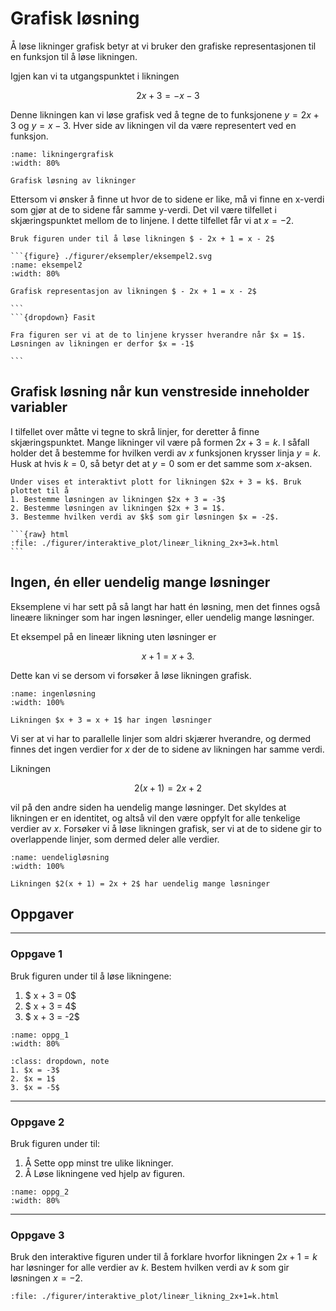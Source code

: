 # Grafisk løsning

Å løse likninger grafisk betyr at vi bruker den grafiske representasjonen til en funksjon til å løse likningen. 

Igjen kan vi ta utgangspunktet i likningen

$$
2x + 3 = -x - 3
$$

Denne likningen kan vi løse grafisk ved å tegne de to funksjonene $y = 2x + 3$ og $y = x - 3$. Hver side av likningen vil da være representert ved en funksjon. 

```{figure} ./figurer/eksempler/eksempel1.svg
:name: likningergrafisk
:width: 80%

Grafisk løsning av likninger
```

Ettersom vi ønsker å finne ut hvor de to sidene er like, må vi finne en x-verdi som gjør at de to sidene får samme y-verdi. Det vil være tilfellet i skjæringspunktet mellom de to linjene. I dette tilfellet får vi at $x = - 2$. 

````{admonition} Underveisoppgave 1
Bruk figuren under til å løse likningen $ - 2x + 1 = x - 2$

```{figure} ./figurer/eksempler/eksempel2.svg
:name: eksempel2
:width: 80%

Grafisk representasjon av likningen $ - 2x + 1 = x - 2$

```
```{dropdown} Fasit

Fra figuren ser vi at de to linjene krysser hverandre når $x = 1$. Løsningen av likningen er derfor $x = -1$

```
````

## Grafisk løsning når kun venstreside inneholder variabler
I tilfellet over måtte vi tegne to skrå linjer, for deretter å finne skjæringspunktet. Mange likninger vil være på formen $2 x + 3 = k$. I såfall holder det å bestemme for hvilken verdi av $x$ funksjonen krysser linja $y = k$. Husk at hvis $k = 0$, så betyr det at $y = 0$ som er det samme som $x$-aksen.

````{admonition} Underveisoppgave 2
Under vises et interaktivt plott for likningen $2x + 3 = k$. Bruk plottet til å 
1. Bestemme løsningen av likningen $2x + 3 = -3$
2. Bestemme løsningen av likningen $2x + 3 = 1$.
3. Bestemme hvilken verdi av $k$ som gir løsningen $x = -2$.

```{raw} html
:file: ./figurer/interaktive_plot/lineær_likning_2x+3=k.html
```
````

## Ingen, én eller uendelig mange løsninger
Eksemplene vi har sett på så langt har hatt én løsning, men det finnes også lineære likninger som har ingen løsninger, eller uendelig mange løsninger. 

Et eksempel på en lineær likning uten løsninger er 

$$
x + 1 = x + 3.
$$ 

Dette kan vi se dersom vi forsøker å løse likningen grafisk. 

```{figure} ./figurer/eksempler/eksempel3.svg
:name: ingenløsning
:width: 100%

Likningen $x + 3 = x + 1$ har ingen løsninger
```

Vi ser at vi har to parallelle linjer som aldri skjærer hverandre, og dermed finnes det ingen verdier for $x$ der de to sidene av likningen har samme verdi. 

Likningen 

$$
2(x+1) = 2x + 2
$$ 

vil på den andre siden ha uendelig mange løsninger. Det skyldes at likningen er en identitet, og altså vil den være oppfylt for alle tenkelige verdier av $x$. Forsøker vi å løse likningen grafisk, ser vi at de to sidene gir to overlappende linjer, som dermed deler alle verdier. 

```{figure} ./figurer/eksempler/eksempel4.svg
:name: uendeligløsning
:width: 100%

Likningen $2(x + 1) = 2x + 2$ har uendelig mange løsninger
```

## Oppgaver
---
### Oppgave 1
Bruk figuren under til å løse likningene: 

1. $ x + 3 = 0$
2. $ x + 3 = 4$
3. $ x + 3 = -2$

```{figure} ./figurer/oppgaver/oppg_1.svg
:name: oppg_1
:width: 80%
```

```{admonition} Fasit
:class: dropdown, note
1. $x = -3$
2. $x = 1$
3. $x = -5$

```
---
### Oppgave 2
Bruk figuren under til:
1. Å Sette opp minst tre ulike likninger. 
2. Å Løse likningene ved hjelp av figuren. 

```{figure} ./figurer/oppgaver/oppg_2.svg
:name: oppg_2
:width: 80%
``` 

---
### Oppgave 3
Bruk den interaktive figuren under til å forklare hvorfor likningen $2x+1 = k$ har løsninger for alle verdier av $k$. 
Bestem hvilken verdi av $k$ som gir løsningen $x = -2$. 


```{raw} html
:file: ./figurer/interaktive_plot/lineær_likning_2x+1=k.html
```


